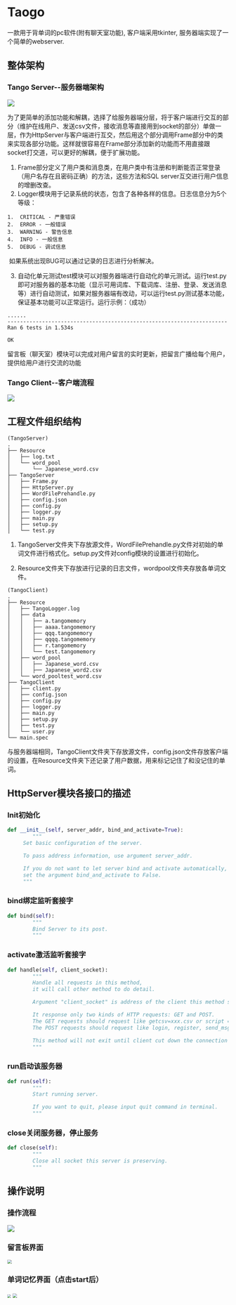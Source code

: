 # Taogo

一款用于背单词的pc软件(附有聊天室功能), 客户端采用tkinter, 服务器端实现了一个简单的webserver.

## 整体架构

### Tango Server--服务器端架构

![](.\snapshots\README1.png)

为了更简单的添加功能和解耦，选择了给服务器端分层，将于客户端进行交互的部分（维护在线用户、发送csv文件，接收消息等直接用到socket的部分）单做一层，作为HttpServer与客户端进行互交，然后用这个部分调用Frame部分中的类来实现各部分功能。这样就很容易在Frame部分添加新的功能而不用直接跟socket打交道，可以更好的解耦，便于扩展功能。

1. Frame部分定义了用户类和消息类，在用户类中有注册和判断能否正常登录（用户名存在且密码正确）的方法，这些方法和SQL server互交进行用户信息的增删改查。
2. Logger模块用于记录系统的状态，包含了各种各样的信息。日志信息分为5个等级：

```
1.	CRITICAL - 严重错误
2.	ERROR - 一般错误
3.	WARNING - 警告信息
4.	INFO - 一般信息
5.	DEBUG - 调试信息
```

​	如果系统出现BUG可以通过记录的日志进行分析解决。

3. 自动化单元测试test模块可以对服务器端进行自动化的单元测试。运行test.py即可对服务器的基本功能（显示可用词库、下载词库、注册、登录、发送消息等）进行自动测试，如果对服务器端有改动，可以运行test.py测试基本功能，保证基本功能可以正常运行。运行示例：（成功）

```
......
----------------------------------------------------------------------
Ran 6 tests in 1.534s

OK
```

留言板（聊天室）模块可以完成对用户留言的实时更新，把留言广播给每个用户，提供给用户进行交流的功能

### Tango Client--客户端流程

![](.\snapshots\README2.png)

## 工程文件组织结构

```
(TangoServer)
.
├── Resource
│   ├── log.txt
│   └── word_pool
│       └── Japanese_word.csv
├── TangoServer
│   ├── Frame.py
│   ├── HttpServer.py
│   ├── WordFilePrehandle.py
│   ├── config.json
│   ├── config.py
│   ├── logger.py
│   ├── main.py
│   ├── setup.py
│   └── test.py
```

1. TangoServer文件夹下存放源文件，WordFilePrehandle.py文件对初始的单词文件进行格式化。setup.py文件对config模块的设置进行初始化。

2. Resource文件夹下存放进行记录的日志文件，wordpool文件夹存放各单词文件。

```
(TangoClient)
.
├── Resource
│   ├── TangoLogger.log
│   ├── data
│   │   ├── a.tangomemory
│   │   ├── aaaa.tangomemory
│   │   ├── qqq.tangomemory
│   │   ├── qqqq.tangomemory
│   │   ├── r.tangomemory
│   │   └── test.tangomemory
│   ├── word_pool
│   │   ├── Japanese_word.csv
│   │   ├── Japanese_word2.csv
│   └── word_pooltest_word.csv
├── TangoClient
│   ├── client.py
│   ├── config.json
│   ├── config.py
│   ├── logger.py
│   ├── main.py
│   ├── setup.py
│   ├── test.py
│   └── user.py
└── main.spec
```

与服务器端相同，TangoClient文件夹下存放源文件，config.json文件存放客户端的设置，在Resource文件夹下还记录了用户数据，用来标记记住了和没记住的单词。

## HttpServer模块各接口的描述

### Init初始化

```python
def __init__(self, server_addr, bind_and_activate=True):
        """
     Set basic configuration of the server.

     To pass address information, use argument server_addr.

     If you do not want to let server bind and activate automatically,
     set the argument bind_and_activate to False.
     """
```

### bind绑定监听套接字

```python
def bind(self):
        """
        Bind Server to its post.
        """
```

### activate激活监听套接字

```python
def handle(self, client_socket):
        """
        Handle all requests in this method,
        it will call other method to do detail.

        Argument "client_socket" is address of the client this method serve.

        It response only two kinds of HTTP requests: GET and POST.
        The GET requests should request like getcsv=xxx.csv or script = some_script.
        The POST requests should request like login, register, send_msg, log_out.

        This method will not exit until client cut down the connection or the server is going to close.
        """
```

### run启动该服务器

```python
def run(self):
        """
        Start running server.

        If you want to quit, please input quit command in terminal.
        """
```

### close关闭服务器，停止服务

```python
def close(self):
        """
        Close all socket this server is preserving.
        """
```

## 操作说明

### 操作流程

![](.\snapshots\README3.png)

### 留言板界面

<img src=".\snapshots\README4.png" style="zoom:60%;" />

### 单词记忆界面（点击start后）

<img src=".\snapshots\README5.png" style="zoom:50%;" />

<img src=".\snapshots\README6.png" style="zoom:60%;" />